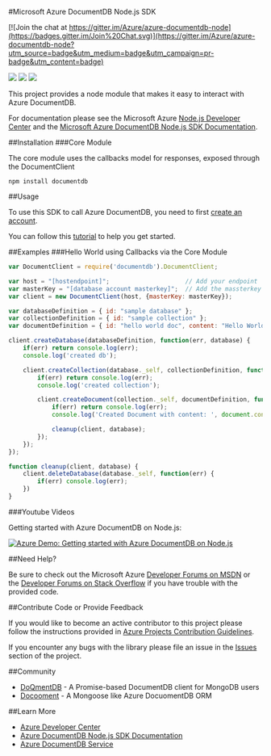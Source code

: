 #Microsoft Azure DocumentDB Node.js SDK

[![Join the chat at https://gitter.im/Azure/azure-documentdb-node](https://badges.gitter.im/Join%20Chat.svg)](https://gitter.im/Azure/azure-documentdb-node?utm_source=badge&utm_medium=badge&utm_campaign=pr-badge&utm_content=badge)

![](https://img.shields.io/npm/v/documentdb.svg)
![](https://img.shields.io/npm/dm/documentdb.svg)
![](https://img.shields.io/github/issues/azure/azure-documentdb-node.svg)

This project provides a node module that makes it easy to interact with Azure DocumentDB. 

For documentation please see the Microsoft Azure [Node.js Developer Center](http://azure.microsoft.com/en-us/develop/nodejs/) and the [Microsoft Azure DocumentDB Node.js SDK Documentation](http://azure.github.io/azure-documentdb-node/).

##Installation
###Core Module

The core module uses the callbacks model for responses, exposed through the DocumentClient 

    npm install documentdb


##Usage

To use this SDK to call Azure DocumentDB, you need to first [create an account](http://azure.microsoft.com/en-us/documentation/articles/documentdb-create-account/).

You can follow this [tutorial](http://azure.microsoft.com/en-us/documentation/articles/documentdb-nodejs-application/) to help you get started.

##Examples
###Hello World using Callbacks via the Core Module

```js
var DocumentClient = require('documentdb').DocumentClient;

var host = "[hostendpoint]";                     // Add your endpoint
var masterKey = "[database account masterkey]";  // Add the massterkey of the endpoint
var client = new DocumentClient(host, {masterKey: masterKey});

var databaseDefinition = { id: "sample database" };
var collectionDefinition = { id: "sample collection" };
var documentDefinition = { id: "hello world doc", content: "Hello World!" };

client.createDatabase(databaseDefinition, function(err, database) {
    if(err) return console.log(err);
    console.log('created db');

    client.createCollection(database._self, collectionDefinition, function(err, collection) {
        if(err) return console.log(err);
        console.log('created collection');

        client.createDocument(collection._self, documentDefinition, function(err, document) {
            if(err) return console.log(err);
            console.log('Created Document with content: ', document.content);

            cleanup(client, database);
        });
    });
});

function cleanup(client, database) {
    client.deleteDatabase(database._self, function(err) {
        if(err) console.log(err);
    })
}
```

###Youtube Videos

Getting started with Azure DocumentDB on Node.js:

[![Azure Demo: Getting started with Azure DocumentDB on Node.js](http://img.youtube.com/vi/UAE7h9PCZjA/0.jpg)](http://www.youtube.com/watch?v=UAE7h9PCZjA)

##Need Help?

Be sure to check out the Microsoft Azure [Developer Forums on MSDN](https://social.msdn.microsoft.com/forums/azure/en-US/home?forum=AzureDocumentDB) or the [Developer Forums on Stack Overflow](http://stackoverflow.com/questions/tagged/azure-documentdb) if you have trouble with the provided code.

##Contribute Code or Provide Feedback

If you would like to become an active contributor to this project please follow the instructions provided in [Azure Projects Contribution Guidelines](http://azure.github.io/guidelines.html).

If you encounter any bugs with the library please file an issue in the [Issues](https://github.com/Azure/azure-documentdb-node/issues) section of the project.

##Community
* [DoQmentDB](https://github.com/a8m/doqmentdb) - A Promise-based DocumentDB client for MongoDB users
* [Docooment](https://github.com/gian788/docooment) - A Mongoose like Azure DocuomentDB ORM

##Learn More

* [Azure Developer Center](http://azure.microsoft.com/en-us/develop/nodejs)
* [Azure DocumentDB Node.js SDK Documentation](http://azure.github.io/azure-documentdb-node/)
* [Azure DocumentDB Service](http://azure.microsoft.com/en-us/documentation/services/documentdb/)

